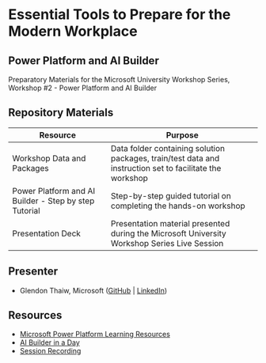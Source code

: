 # Essential Tools to Prepare for the Modern Workplace
## Power Platform and AI Builder 
Preparatory Materials for the Microsoft University Workshop Series, Workshop #2 - Power Platform and AI Builder

## Repository Materials

| **Resource** | **Purpose** |
| ------------- | ------------- |
| Workshop Data and Packages | Data folder containing solution packages, train/test data and instruction set to facilitate the workshop |
| Power Platform and AI Builder - Step by step Tutorial | Step-by-step guided tutorial on completing the hands-on workshop |
| Presentation Deck| Presentation material presented during the Microsoft University Workshop Series Live Session |


## Presenter
* Glendon Thaiw, Microsoft ([GitHub](https://github.com/glendont) | [LinkedIn](https://www.linkedin.com/in/glendonthaiw/))

## Resources
* [Microsoft Power Platform Learning Resources](https://powerapps.microsoft.com/en-us/blog/microsoft-powerapps-learning-resources/)
* [AI Builder in a Day](https://docs.microsoft.com/en-us/ai-builder/learn-ai-builder)
* [Session Recording](https://drive.google.com/file/d/1vfp23AUl6WdCh1atUKW5c1W9SkOGmB52/view?usp=sharing)
